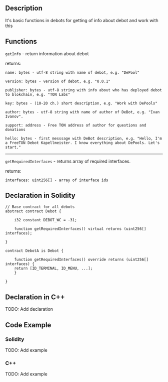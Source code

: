 ## Description

It's basic functions in debots for getting of info about debot and work with this

## Functions

`getInfo` - return information about debot

returns:

    name: bytes - utf-8 string with name of debot, e.g. "DePool"

    version: bytes - version of debot, e.g. "0.0.1"

    publisher: bytes - utf-8 string with info about who has deployed debot to blokchain, e.g. "TON Labs"

    key: bytes - (10-20 ch.) short description, e.g. "Work with DePools"

    author: bytes - utf-8 string with name of author of DeBot, e.g. "Ivan Ivanov".

    support: address - Free TON address of author for questions and donations

    hello: bytes - first messsage with DeBot description, e.g. "Hello, I'm a FreeTON Debot Kapellmeister. I know everything about DePools. Let's start." 

---

`getRequiredInterfaces` - returns array of required interfaces.

returns:

    interfaces: uint256[] - array of interface ids

## Declaration in Solidity

    // Base contract for all debots
    abstract contract Debot {
    
        i32 constant DEBOT_WC = -31;
    
        function getRequiredInterfaces() virtual returns (uint256[] interfaces); 
    
    }
    
    contract DebotA is Debot {
    
        function getRequiredInterfaces() override returns (uint256[] interfaces) {
        return [ID_TERMINAL, ID_MENU, ...];
        }
    
    }

## Declaration in C++

TODO: Add declaration

## Code Example

### Solidity

TODO: Add example

### C++

TODO: Add example

